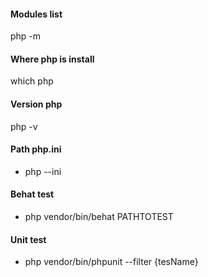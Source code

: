 #### Modules list
php -m
#### Where php is install
which php
#### Version php
php -v
#### Path php.ini
- php --ini
#### Behat test
- php vendor/bin/behat  PATHTOTEST
#### Unit test 
- php vendor/bin/phpunit --filter {tesName}
